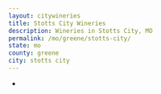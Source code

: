 ```yaml
---
layout: citywineries
title: Stotts City Wineries
description: Wineries in Stotts City, MO
permalink: /mo/greene/stotts-city/
state: mo
county: greene
city: stotts city
---
```

-
